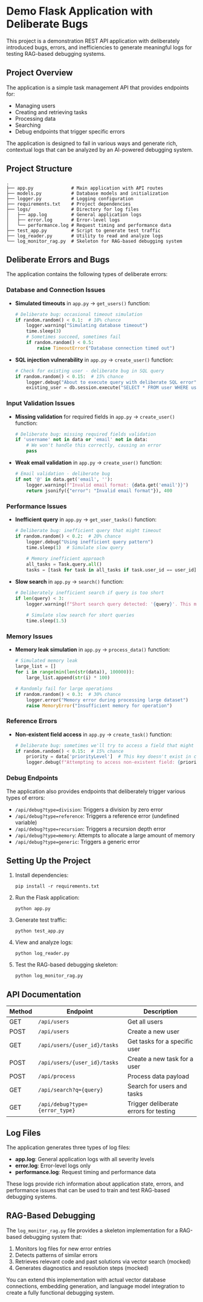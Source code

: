 # Demo Flask Application with Deliberate Bugs

This project is a demonstration REST API application with deliberately introduced bugs, errors, and inefficiencies to generate meaningful logs for testing RAG-based debugging systems.

## Project Overview

The application is a simple task management API that provides endpoints for:
- Managing users
- Creating and retrieving tasks
- Processing data
- Searching
- Debug endpoints that trigger specific errors

The application is designed to fail in various ways and generate rich, contextual logs that can be analyzed by an AI-powered debugging system.

## Project Structure

```
.
├── app.py              # Main application with API routes
├── models.py           # Database models and initialization
├── logger.py           # Logging configuration
├── requirements.txt    # Project dependencies
├── logs/               # Directory for log files
│   ├── app.log         # General application logs
│   ├── error.log       # Error-level logs
│   └── performance.log # Request timing and performance data
├── test_app.py         # Script to generate test traffic
├── log_reader.py       # Utility to read and analyze logs
└── log_monitor_rag.py  # Skeleton for RAG-based debugging system
```

## Deliberate Errors and Bugs

The application contains the following types of deliberate errors:

### Database and Connection Issues
- **Simulated timeouts** in `app.py` → `get_users()` function:
  ```python
  # Deliberate bug: occasional timeout simulation
  if random.random() < 0.1:  # 10% chance
      logger.warning("Simulating database timeout")
      time.sleep(3)
      # Sometimes succeed, sometimes fail
      if random.random() < 0.5:
          raise TimeoutError("Database connection timed out")
  ```

- **SQL injection vulnerability** in `app.py` → `create_user()` function:
  ```python
  # Check for existing user - deliberate bug in SQL query
  if random.random() < 0.15:  # 15% chance
      logger.debug("About to execute query with deliberate SQL error")
      existing_user = db.session.execute("SELECT * FROM user WHERE username = '" + data['username'] + "'").fetchone()
  ```

### Input Validation Issues
- **Missing validation** for required fields in `app.py` → `create_user()` function:
  ```python
  # Deliberate bug: missing required fields validation
  if 'username' not in data or 'email' not in data:
      # We won't handle this correctly, causing an error
      pass
  ```

- **Weak email validation** in `app.py` → `create_user()` function:
  ```python
  # Email validation - deliberate bug
  if not '@' in data.get('email', ''):
      logger.warning(f"Invalid email format: {data.get('email')}")
      return jsonify({"error": "Invalid email format"}), 400
  ```

### Performance Issues
- **Inefficient query** in `app.py` → `get_user_tasks()` function:
  ```python
  # Deliberate bug: inefficient query that might timeout
  if random.random() < 0.2:  # 20% chance
      logger.debug("Using inefficient query pattern")
      time.sleep(1)  # Simulate slow query
      
      # Memory inefficient approach
      all_tasks = Task.query.all()
      tasks = [task for task in all_tasks if task.user_id == user_id]
  ```

- **Slow search** in `app.py` → `search()` function:
  ```python
  # Deliberately inefficient search if query is too short
  if len(query) < 3:
      logger.warning(f"Short search query detected: '{query}'. This may cause performance issues.")
      
      # Simulate slow search for short queries
      time.sleep(1.5)
  ```

### Memory Issues
- **Memory leak simulation** in `app.py` → `process_data()` function:
  ```python
  # Simulated memory leak
  large_list = []
  for i in range(min(len(str(data)), 100000)):
      large_list.append(str(i) * 100)
  
  # Randomly fail for large operations
  if random.random() < 0.3:  # 30% chance
      logger.error("Memory error during processing large dataset")
      raise MemoryError("Insufficient memory for operation")
  ```

### Reference Errors
- **Non-existent field access** in `app.py` → `create_task()` function:
  ```python
  # Deliberate bug: sometimes we'll try to access a field that might not exist
  if random.random() < 0.15:  # 15% chance
      priority = data['priorityLevel']  # This key doesn't exist in client requests
      logger.debug(f"Attempting to access non-existent field: {priority}")
  ```

### Debug Endpoints
The application also provides endpoints that deliberately trigger various types of errors:

- `/api/debug?type=division`: Triggers a division by zero error
- `/api/debug?type=reference`: Triggers a reference error (undefined variable)
- `/api/debug?type=recursion`: Triggers a recursion depth error
- `/api/debug?type=memory`: Attempts to allocate a large amount of memory
- `/api/debug?type=generic`: Triggers a generic error

## Setting Up the Project

1. Install dependencies:
   ```
   pip install -r requirements.txt
   ```

2. Run the Flask application:
   ```
   python app.py
   ```

3. Generate test traffic:
   ```
   python test_app.py
   ```

4. View and analyze logs:
   ```
   python log_reader.py
   ```

5. Test the RAG-based debugging skeleton:
   ```
   python log_monitor_rag.py
   ```

## API Documentation

| Method | Endpoint | Description |
|--------|----------|-------------|
| GET | `/api/users` | Get all users |
| POST | `/api/users` | Create a new user |
| GET | `/api/users/{user_id}/tasks` | Get tasks for a specific user |
| POST | `/api/users/{user_id}/tasks` | Create a new task for a user |
| POST | `/api/process` | Process data payload |
| GET | `/api/search?q={query}` | Search for users and tasks |
| GET | `/api/debug?type={error_type}` | Trigger deliberate errors for testing |

## Log Files

The application generates three types of log files:

- **app.log**: General application logs with all severity levels
- **error.log**: Error-level logs only
- **performance.log**: Request timing and performance data

These logs provide rich information about application state, errors, and performance issues that can be used to train and test RAG-based debugging systems.

## RAG-Based Debugging

The `log_monitor_rag.py` file provides a skeleton implementation for a RAG-based debugging system that:

1. Monitors log files for new error entries
2. Detects patterns of similar errors
3. Retrieves relevant code and past solutions via vector search (mocked)
4. Generates diagnostics and resolution steps (mocked)

You can extend this implementation with actual vector database connections, embedding generation, and language model integration to create a fully functional debugging system.